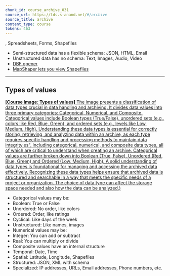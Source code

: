 ```yaml
---
chunk_id: course_archive_031
source_url: https://tds.s-anand.net/#/archive
source_title: archive
content_type: course
tokens: 463
---
```


, Spreadsheets, Forms, Shapefiles
- Semi-structured data has a flexible schema: JSON, HTML, Email
- Unstructured data has no schema: Text, Images, Audio, Video
- [DBF opener](https://www.dbfopener.com/)
- [MapShaper lets you view Shapefiles](https://mapshaper.org/)

---

## Types of values

[**[Course Image: Types of values]** The image presents a classification of data types crucial in data handling and archiving. It divides data values into three primary categories: Categorical, Numerical, and Composite. Categorical values include Boolean types (True/False), unordered sets (e.g., colors like Red, Blue, Green), and ordered sets (e.g., levels like Low, Medium, High). Understanding these data types is essential for correctly storing, retrieving, and analyzing data within an archive, as each type requires specific handling and processing methods to maintain data integrity.es", including categorical, numerical, and composite data types, all of which are critical to understand when creating an archive. Categorical values are further broken down into Boolean (True, False), Unordered (Red, Blue, Green) and Ordered (Low, Medium, High). A solid understanding of data types is foundational for managing and accessing the archived data effectively. Recognizing these data types helps ensure that archived data is structured and searchable in a way that meets the specific needs of a project or organization. The choice of data type can affect the storage space needed and also how the data can be analyzed.)](https://youtu.be/HlsqT0r9wAM)

- Categorical values may be:
 - Boolean: True or False
 - Unordered: No order, like colors
 - Ordered: Order, like ratings
 - Cyclical: Like days of the week
 - Unstructured: Like names, images
- Numerical values may be:
 - Integer: You can add or subtract
 - Real: You can multiply or divide
- Composite values have an internal structure
 - Temporal: Date, Time
 - Spatial: Latitude, Longitude, Shapefiles
 - Structured: JSON, XML with schema
 - Specialized: IP addresses, URLs, Email addresses, Phone numbers, etc.
